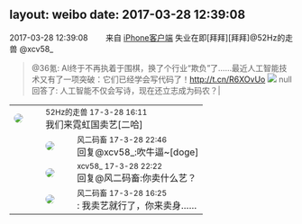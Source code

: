 layout: weibo
date: 2017-03-28 12:39:08
---
<meta name="referrer" content="no-referrer" />

2017-03-28 12:39:08  &nbsp;&nbsp;&nbsp;&nbsp;&nbsp;&nbsp; 来自 <a href="http://app.weibo.com/t/feed/9ksdit" rel="nofollow">iPhone客户端</a>
失业在即[拜拜][拜拜]@52Hz的走兽 @xcv58_
>  @36氪: AI终于不再执着于围棋，换了个行业“欺负”了……最近人工智能技术又有了一项突破：它们已经学会写代码了！http://t.cn/R6XOvUo ​​​
> <img src="http://tc.sinaimg.cn/maxwidth.2048/tc.service.weibo.com/pic_36krcnd_com/24397fc28a2ce1dfa08b28138df85e97.jpg" />
>  null回答了:
>  人工智能不仅会写诗，现在还立志成为码农？|

<table style="width: 100%;">
  <tr>
    <td style="width: 40px;"><img style="border-radius:50%" src="https://tva4.sinaimg.cn/crop.0.0.180.180.50/8beaf773jw1e8qgp5bmzyj2050050aa8.jpg?KID=imgbed,tva&Expires=1624465739&ssig=LFCVIcY15C"></td>
    <td colspan="2"><small>52Hz的走兽 17-3-28 16:11</small><br/>我们来霓虹国卖艺[二哈]</td>
  </tr>
  <tr>
    <td/>
    <td style="width: 40px;"><img style="border-radius:50%" src="https://tva3.sinaimg.cn/crop.0.0.639.639.50/6d2a6003jw8f3idy69w2gj20hs0hrt9g.jpg?KID=imgbed,tva&Expires=1624465739&ssig=Lh5676DbNw"></td>
    <td><small>风二码畜 17-3-28 22:46</small><br/>回复@xcv58_:吹牛逼~[doge]</td>
  </tr>
  <tr>
    <td/>
    <td style="width: 40px;"><img style="border-radius:50%" src="https://tva3.sinaimg.cn/crop.0.0.1242.1242.50/801f7e9ajw8f3peekcgoqj20yi0yidg9.jpg?KID=imgbed,tva&Expires=1624465739&ssig=JMj3uUB8Ob"></td>
    <td><small>xcv58_ 17-3-28 22:22</small><br/>回复@风二码畜:你卖什么艺？</td>
  </tr>
  <tr>
    <td/>
    <td style="width: 40px;"><img style="border-radius:50%" src="https://tva3.sinaimg.cn/crop.0.0.639.639.50/6d2a6003jw8f3idy69w2gj20hs0hrt9g.jpg?KID=imgbed,tva&Expires=1624465739&ssig=Lh5676DbNw"></td>
    <td><small>风二码畜 17-3-28 16:25</small><br/>: 我卖艺就行了，你来卖身……</td>
  </tr>
</table>
